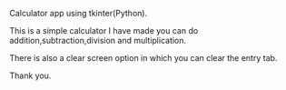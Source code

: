 Calculator app using tkinter(Python).

This is a simple calculator  I have made you can do addition,subtraction,division  and multiplication.

There is also a clear screen option in which you can clear the entry tab.

Thank you.
